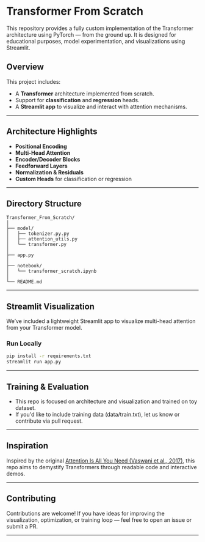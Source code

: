 # Transformer From Scratch 

This repository provides a fully custom implementation of the Transformer architecture using PyTorch — from the ground up. It is designed for educational purposes, model experimentation, and visualizations using Streamlit.

## Overview

This project includes:

- A **Transformer** architecture implemented from scratch.
- Support for **classification** and **regression** heads.
- A **Streamlit app** to visualize and interact with attention mechanisms.

---

## Architecture Highlights

- **Positional Encoding**
- **Multi-Head Attention**
- **Encoder/Decoder Blocks**
- **Feedforward Layers**
- **Normalization & Residuals**
- **Custom Heads** for classification or regression

---

## Directory Structure

```
Transformer_From_Scratch/
│
├── model/                 
│   ├── tokenizer.py.py
│   ├── attention_utils.py
│   └── transformer.py
│
├── app.py
│
├── notebook/
│   └── transformer_scratch.ipynb
│
└── README.md
```

---

## Streamlit Visualization

We’ve included a lightweight Streamlit app to visualize multi-head attention from your Transformer model.

###  Run Locally

```bash
pip install -r requirements.txt
streamlit run app.py
```
---

##  Training & Evaluation

- This repo is focused on architecture and visualization and trained on toy dataset.
- If you'd like to include training data (data/train.txt), let us know or contribute via pull request.

---

##  Inspiration

Inspired by the original [Attention Is All You Need (Vaswani et al., 2017)](https://arxiv.org/abs/1706.03762), this repo aims to demystify Transformers through readable code and interactive demos.

---

##  Contributing

Contributions are welcome! If you have ideas for improving the visualization, optimization, or training loop — feel free to open an issue or submit a PR.

---

